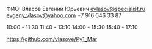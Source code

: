 ФИО: Власов Евгений Юрьевич 
evlasov@specialist.ru
evgeny_vlasov@yahoo.com
+7 916 646 33 87

10:00 - 11:30
11:40 - 13:10
14:00 - 15:30
15:40 - 17:10

https://github.com/vlasove/Py1_Mar